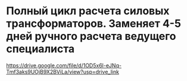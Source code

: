 # Полный цикл расчета силовых трансформаторов. Заменяет 4-5 дней ручного расчета ведущего специалиста
https://drive.google.com/file/d/1OD5x6l-eJNq-Tmf3aks9UOjB9X2BViLa/view?usp=drive_link
